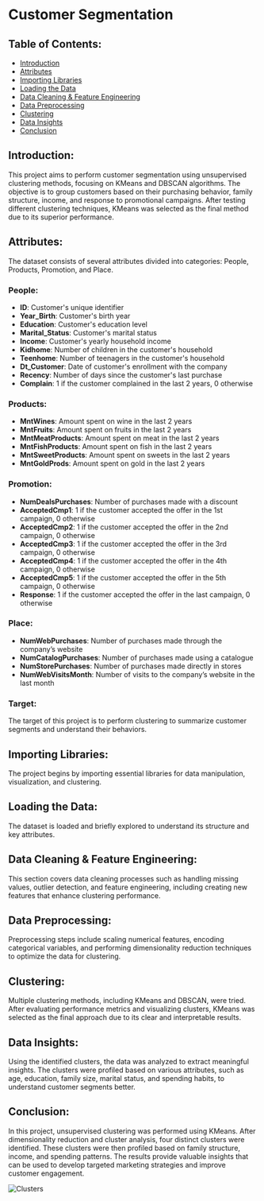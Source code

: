 # Customer Segmentation

## Table of Contents:
- [Introduction](#introduction)
- [Attributes](#attributes)
- [Importing Libraries](#importing-libraries)
- [Loading the Data](#loading-the-data)
- [Data Cleaning & Feature Engineering](#data-cleaning--feature-engineering)
- [Data Preprocessing](#data-preprocessing)
- [Clustering](#clustering)
- [Data Insights](#data-insights)
- [Conclusion](#conclusion)

## Introduction:
This project aims to perform customer segmentation using unsupervised clustering methods, focusing on KMeans and DBSCAN algorithms. The objective is to group customers based on their purchasing behavior, family structure, income, and response to promotional campaigns. After testing different clustering techniques, KMeans was selected as the final method due to its superior performance.

## Attributes:
The dataset consists of several attributes divided into categories: People, Products, Promotion, and Place.

### People:
- **ID**: Customer's unique identifier
- **Year_Birth**: Customer's birth year
- **Education**: Customer's education level
- **Marital_Status**: Customer's marital status
- **Income**: Customer's yearly household income
- **Kidhome**: Number of children in the customer's household
- **Teenhome**: Number of teenagers in the customer's household
- **Dt_Customer**: Date of customer's enrollment with the company
- **Recency**: Number of days since the customer's last purchase
- **Complain**: 1 if the customer complained in the last 2 years, 0 otherwise

### Products:
- **MntWines**: Amount spent on wine in the last 2 years
- **MntFruits**: Amount spent on fruits in the last 2 years
- **MntMeatProducts**: Amount spent on meat in the last 2 years
- **MntFishProducts**: Amount spent on fish in the last 2 years
- **MntSweetProducts**: Amount spent on sweets in the last 2 years
- **MntGoldProds**: Amount spent on gold in the last 2 years

### Promotion:
- **NumDealsPurchases**: Number of purchases made with a discount
- **AcceptedCmp1**: 1 if the customer accepted the offer in the 1st campaign, 0 otherwise
- **AcceptedCmp2**: 1 if the customer accepted the offer in the 2nd campaign, 0 otherwise
- **AcceptedCmp3**: 1 if the customer accepted the offer in the 3rd campaign, 0 otherwise
- **AcceptedCmp4**: 1 if the customer accepted the offer in the 4th campaign, 0 otherwise
- **AcceptedCmp5**: 1 if the customer accepted the offer in the 5th campaign, 0 otherwise
- **Response**: 1 if the customer accepted the offer in the last campaign, 0 otherwise

### Place:
- **NumWebPurchases**: Number of purchases made through the company’s website
- **NumCatalogPurchases**: Number of purchases made using a catalogue
- **NumStorePurchases**: Number of purchases made directly in stores
- **NumWebVisitsMonth**: Number of visits to the company’s website in the last month

### Target:
The target of this project is to perform clustering to summarize customer segments and understand their behaviors.

## Importing Libraries:
The project begins by importing essential libraries for data manipulation, visualization, and clustering.

## Loading the Data:
The dataset is loaded and briefly explored to understand its structure and key attributes.

## Data Cleaning & Feature Engineering:
This section covers data cleaning processes such as handling missing values, outlier detection, and feature engineering, including creating new features that enhance clustering performance.

## Data Preprocessing:
Preprocessing steps include scaling numerical features, encoding categorical variables, and performing dimensionality reduction techniques to optimize the data for clustering.

## Clustering:
Multiple clustering methods, including KMeans and DBSCAN, were tried. After evaluating performance metrics and visualizing clusters, KMeans was selected as the final approach due to its clear and interpretable results.

## Data Insights:
Using the identified clusters, the data was analyzed to extract meaningful insights. The clusters were profiled based on various attributes, such as age, education, family size, marital status, and spending habits, to understand customer segments better.

## Conclusion:
In this project, unsupervised clustering was performed using KMeans. After dimensionality reduction and cluster analysis, four distinct clusters were identified. These clusters were then profiled based on family structure, income, and spending patterns. The results provide valuable insights that can be used to develop targeted marketing strategies and improve customer engagement.

![Clusters](https://cityupload.io/2024/09/Clusters.png)

